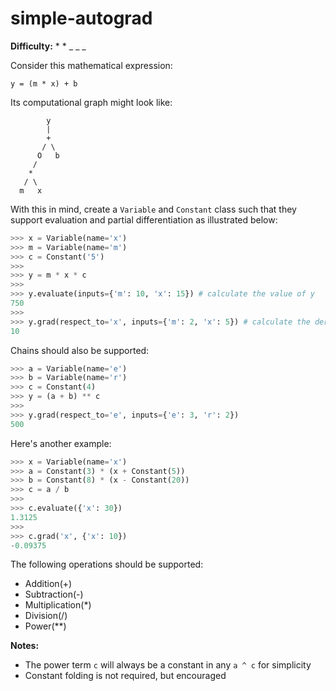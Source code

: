 # simple-autograd

__Difficulty:__ \* \* \_ \_ \_

Consider this mathematical expression:
```
y = (m * x) + b
```

Its computational graph might look like:
```
        y
        |
        +
       / \
      O   b
     /
    *
   / \
  m   x
```

With this in mind, create a `Variable` and `Constant` class such that they support evaluation and partial differentiation as illustrated below:
```python
>>> x = Variable(name='x')
>>> m = Variable(name='m')
>>> c = Constant('5')
>>>
>>> y = m * x * c
>>>
>>> y.evaluate(inputs={'m': 10, 'x': 15}) # calculate the value of y
750
>>>
>>> y.grad(respect_to='x', inputs={'m': 2, 'x': 5}) # calculate the derivative of y in respect to x
10
```

Chains should also be supported:
```python
>>> a = Variable(name='e')
>>> b = Variable(name='r')
>>> c = Constant(4)
>>> y = (a + b) ** c
>>>
>>> y.grad(respect_to='e', inputs={'e': 3, 'r': 2})
500
```

Here's another example:
```python
>>> x = Variable(name='x')
>>> a = Constant(3) * (x + Constant(5))
>>> b = Constant(8) * (x - Constant(20))
>>> c = a / b
>>>
>>> c.evaluate({'x': 30})
1.3125
>>>
>>> c.grad('x', {'x': 10})
-0.09375
```

The following operations should be supported:
- Addition(+)
- Subtraction(-)
- Multiplication(\*)
- Division(/)
- Power(\*\*)

__Notes:__
- The power term `c` will always be a constant in any `a ^ c` for simplicity
- Constant folding is not required, but encouraged
